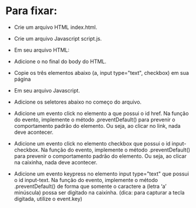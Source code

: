 # Para fixar:

- Crie um arquivo HTML index.html.
- Crie um arquivo Javascript script.js.
- Em seu arquivo HTML:
- Adicione o <script src="script.js"></script> no final do body do HTML.
- Copie os três elementos abaixo (a, input type="text", checkbox) em sua página
- Em seu arquivo Javascript.
- Adicione os seletores abaixo no começo do arquivo.

- Adicione um evento click no elemento a que possui o id href. Na função do evento, implemente o método .preventDefault() para prevenir o comportamento padrão do elemento. Ou seja, ao clicar no link, nada deve acontecer.

- Adicione um evento click no elemento checkbox que possui o id input-checkbox. Na função do evento, implemente o método .preventDefault() para prevenir o comportamento padrão do elemento. Ou seja, ao clicar na caixinha, nada deve acontecer.

- Adicione um evento keypress no elemento input type="text" que possui o id input-text. Na função do evento, implemente o método .preventDefault() de forma que somente o caractere a (letra ‘a’ minúscula) possa ser digitado na caixinha. (dica: para capturar a tecla digitada, utilize o event.key)